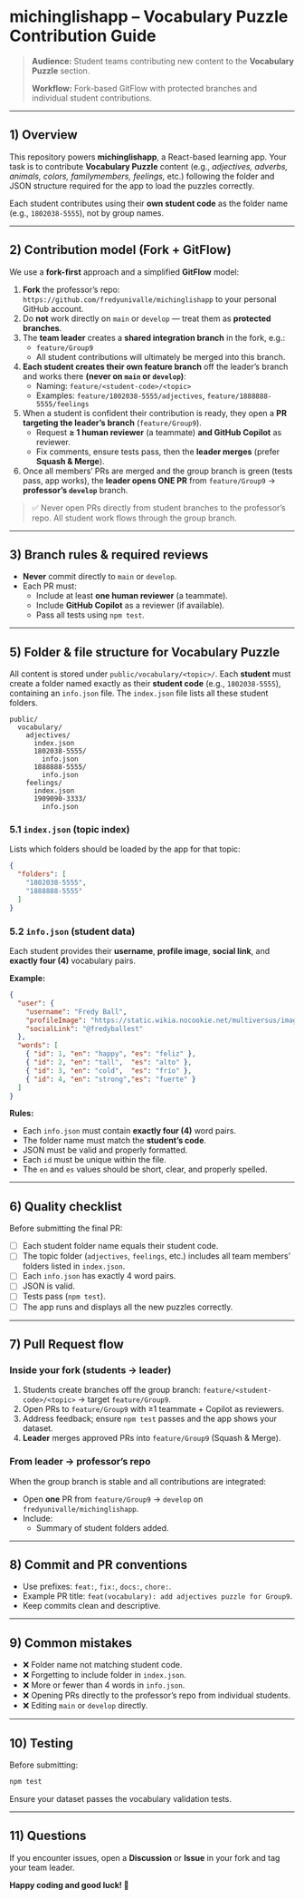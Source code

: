 # michinglishapp – Vocabulary Puzzle Contribution Guide

> **Audience:** Student teams contributing new content to the **Vocabulary Puzzle** section.
>
> **Workflow:** Fork-based GitFlow with protected branches and individual student contributions.

---

## 1) Overview
This repository powers **michinglishapp**, a React-based learning app. Your task is to contribute **Vocabulary Puzzle** content (e.g., *adjectives, adverbs, animals, colors, familymembers, feelings,* etc.) following the folder and JSON structure required for the app to load the puzzles correctly.

Each student contributes using their **own student code** as the folder name (e.g., `1802038-5555`), not by group names.

---

## 2) Contribution model (Fork + GitFlow)
We use a **fork-first** approach and a simplified **GitFlow** model:

1. **Fork** the professor’s repo: `https://github.com/fredyunivalle/michinglishapp` to your personal GitHub account.
2. Do **not** work directly on `main` or `develop` — treat them as **protected branches**.
3. The **team leader** creates a **shared integration branch** in the fork, e.g.:
   - `feature/Group9`
   - All student contributions will ultimately be merged into this branch.
4. **Each student creates their own feature branch** off the leader’s branch and works there **(never on `main` or `develop`)**:
   - Naming: `feature/<student-code>/<topic>`
   - Examples: `feature/1802038-5555/adjectives`, `feature/1888888-5555/feelings`
5. When a student is confident their contribution is ready, they open a **PR targeting the leader’s branch** (`feature/Group9`).
   - Request **≥ 1 human reviewer** (a teammate) **and GitHub Copilot** as reviewer.
   - Fix comments, ensure tests pass, then the **leader merges** (prefer **Squash & Merge**).
6. Once all members’ PRs are merged and the group branch is green (tests pass, app works), the **leader opens ONE PR** from `feature/Group9` → **professor’s `develop`** branch.

> ✅ Never open PRs directly from student branches to the professor’s repo. All student work flows through the group branch.

---

## 3) Branch rules & required reviews
- **Never** commit directly to `main` or `develop`.
- Each PR must:
  - Include at least **one human reviewer** (a teammate).
  - Include **GitHub Copilot** as a reviewer (if available).
  - Pass all tests using `npm test`.

---



## 5) Folder & file structure for Vocabulary Puzzle
All content is stored under `public/vocabulary/<topic>/`. Each **student** must create a folder named exactly as their **student code** (e.g., `1802038-5555`), containing an `info.json` file. The `index.json` file lists all these student folders.

```
public/
  vocabulary/
    adjectives/
      index.json
      1802038-5555/
        info.json
      1888888-5555/
        info.json
    feelings/
      index.json
      1909090-3333/
        info.json
```

### 5.1 `index.json` (topic index)
Lists which folders should be loaded by the app for that topic:
```json
{
  "folders": [
    "1802038-5555",
    "1888888-5555"
  ]
}
```

### 5.2 `info.json` (student data)
Each student provides their **username**, **profile image**, **social link**, and **exactly four (4)** vocabulary pairs.

**Example:**
```json
{
  "user": {
    "username": "Fredy Ball",
    "profileImage": "https://static.wikia.nocookie.net/multiversus/images/a/ac/Superman_Portrait_Full.png",
    "socialLink": "@fredyballest"
  },
  "words": [
    { "id": 1, "en": "happy", "es": "feliz" },
    { "id": 2, "en": "tall",  "es": "alto" },
    { "id": 3, "en": "cold",  "es": "frío" },
    { "id": 4, "en": "strong","es": "fuerte" }
  ]
}
```

**Rules:**
- Each `info.json` must contain **exactly four (4)** word pairs.
- The folder name must match the **student’s code**.
- JSON must be valid and properly formatted.
- Each `id` must be unique within the file.
- The `en` and `es` values should be short, clear, and properly spelled.

---

## 6) Quality checklist
Before submitting the final PR:
- [ ] Each student folder name equals their student code.
- [ ] The topic folder (`adjectives`, `feelings`, etc.) includes all team members’ folders listed in `index.json`.
- [ ] Each `info.json` has exactly 4 word pairs.
- [ ] JSON is valid.
- [ ] Tests pass (`npm test`).
- [ ] The app runs and displays all the new puzzles correctly.

---

## 7) Pull Request flow
### Inside your fork (students → leader)
1. Students create branches off the group branch: `feature/<student-code>/<topic>` → target `feature/Group9`.
2. Open PRs to `feature/Group9` with ≥1 teammate + Copilot as reviewers.
3. Address feedback; ensure `npm test` passes and the app shows your dataset.
4. **Leader** merges approved PRs into `feature/Group9` (Squash & Merge).

### From leader → professor’s repo
When the group branch is stable and all contributions are integrated:
- Open **one** PR from `feature/Group9` → `develop` on `fredyunivalle/michinglishapp`.
- Include:
  - Summary of student folders added.

---

## 8) Commit and PR conventions
- Use prefixes: `feat:`, `fix:`, `docs:`, `chore:`.
- Example PR title: `feat(vocabulary): add adjectives puzzle for Group9`.
- Keep commits clean and descriptive.

---

## 9) Common mistakes
- ❌ Folder name not matching student code.
- ❌ Forgetting to include folder in `index.json`.
- ❌ More or fewer than 4 words in `info.json`.
- ❌ Opening PRs directly to the professor’s repo from individual students.
- ❌ Editing `main` or `develop` directly.

---

## 10) Testing
Before submitting:
```bash
npm test
```
Ensure your dataset passes the vocabulary validation tests.

---

## 11) Questions
If you encounter issues, open a **Discussion** or **Issue** in your fork and tag your team leader.

**Happy coding and good luck! 🧩**

